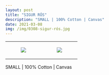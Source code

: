 ```yaml
---
layout: post
title: "SIGUR RÓS"
description: "SMALL | 100% Cotton | Canvas"
date: 2021-03-08
img: /img/0308-sigur-rós.jpg
---
```




<table style="width:100%;"><tr><td style="vertical-align:top;">
      <figure class="tmblr-full" data-orig-height="2048" data-orig-width="1365" data-orig-src="https://concertshirts.netlify.app/shirts/0308/0308-01.jpg"><img src="https://64.media.tumblr.com/21bfbc403df3d4d956fb21246f0cfd7a/bfedf490f71a505c-ae/s540x810/4d15ac776ece49d95da7a0a91fe9087a63af3944.jpg" data-orig-height="2048" data-orig-width="1365" data-orig-src="https://concertshirts.netlify.app/shirts/0308/0308-01.jpg"/></figure></td>
    <td style="vertical-align:top;">
      <figure class="tmblr-full" data-orig-height="2048" data-orig-width="1365" data-orig-src="https://concertshirts.netlify.app/shirts/0308/0308-02.jpg"><img src="https://64.media.tumblr.com/5c851ffa6a0fd6a5406e0974f7cca456/bfedf490f71a505c-d7/s540x810/1bf608fd8147fe174da9bc4f00932af35564f80c.jpg" data-orig-height="2048" data-orig-width="1365" data-orig-src="https://concertshirts.netlify.app/shirts/0308/0308-02.jpg"/></figure></td>
  </tr></table><p>
  SMALL | 100% Cotton | Canvas
</p>
